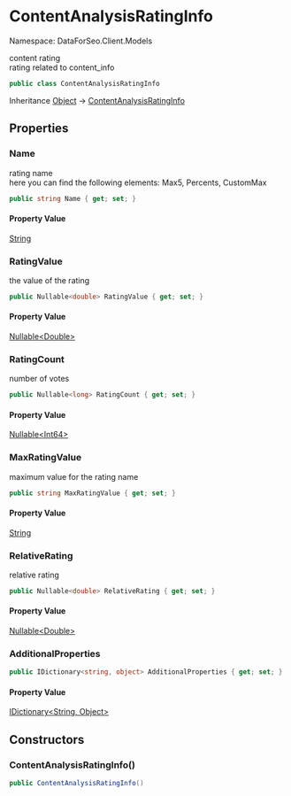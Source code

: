 # ContentAnalysisRatingInfo

Namespace: DataForSeo.Client.Models

content rating
 <br>rating related to content_info

```csharp
public class ContentAnalysisRatingInfo
```

Inheritance [Object](https://docs.microsoft.com/en-us/dotnet/api/system.object) → [ContentAnalysisRatingInfo](./dataforseo.client.models.contentanalysisratinginfo.md)

## Properties

### **Name**

rating name
 <br>here you can find the following elements: Max5, Percents, CustomMax

```csharp
public string Name { get; set; }
```

#### Property Value

[String](https://docs.microsoft.com/en-us/dotnet/api/system.string)<br>

### **RatingValue**

the value of the rating

```csharp
public Nullable<double> RatingValue { get; set; }
```

#### Property Value

[Nullable&lt;Double&gt;](https://docs.microsoft.com/en-us/dotnet/api/system.nullable-1)<br>

### **RatingCount**

number of votes

```csharp
public Nullable<long> RatingCount { get; set; }
```

#### Property Value

[Nullable&lt;Int64&gt;](https://docs.microsoft.com/en-us/dotnet/api/system.nullable-1)<br>

### **MaxRatingValue**

maximum value for the rating name

```csharp
public string MaxRatingValue { get; set; }
```

#### Property Value

[String](https://docs.microsoft.com/en-us/dotnet/api/system.string)<br>

### **RelativeRating**

relative rating

```csharp
public Nullable<double> RelativeRating { get; set; }
```

#### Property Value

[Nullable&lt;Double&gt;](https://docs.microsoft.com/en-us/dotnet/api/system.nullable-1)<br>

### **AdditionalProperties**

```csharp
public IDictionary<string, object> AdditionalProperties { get; set; }
```

#### Property Value

[IDictionary&lt;String, Object&gt;](https://docs.microsoft.com/en-us/dotnet/api/system.collections.generic.idictionary-2)<br>

## Constructors

### **ContentAnalysisRatingInfo()**

```csharp
public ContentAnalysisRatingInfo()
```
